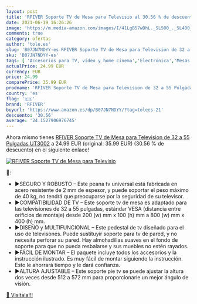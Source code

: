 ```yaml
---
layout: post
title: 'RFIVER Soporte TV de Mesa para Televisio al 30.56 % de descuento'
date: 2021-06-19 16:26:26
image: 'https://m.media-amazon.com/images/I/41LgB57wDhL._SL500_._SL400_.jpg'
comments: true
category: ofertas
author: 'tole.es'
slug: 'B07JN7NDYY-es RFIVER Soporte TV de Mesa para Television de 32 a 55...'
sku: 'B07JN7NDYY-es'
tags: [ 'Accesorios para TV, vídeo y home cinema','Electrónica','Mesas y soportes para TV','Soportes de pared y techo para TV','TV, vídeo y home cinema','rfiver','television', ]
actualPrice: 24.99 EUR
currency: EUR
price: 24.99
comparePrice: 35.99 EUR
prodname: 'RFIVER Soporte TV de Mesa para Television de 32 a 55 Pulgadas UT3002'
country: 'es'
flag: '🇪🇸'
brand: 'RFIVER'
buyurl: 'https://www.amazon.es/dp/B07JN7NDYY/?tag=tolees-21'
descuento: '30.56'
average: '24.1527906976745'
---
```


Ahora mismo tienes [RFIVER Soporte TV de Mesa para Television de 32 a 55 Pulgadas UT3002](https://www.amazon.es/dp/B07JN7NDYY/?tag=tolees-21) a 24.99 EUR (original: 35.99 EUR) (30.56 %  de descuento) en el siguiente enlace!

[![RFIVER Soporte TV de Mesa para Televisio](https://m.media-amazon.com/images/I/41LgB57wDhL._SL500_._SL400_.jpg)](https://www.amazon.es/dp/B07JN7NDYY/?tag=tolees-21)

🔎:

- ▶SEGURO Y ROBUSTO – Este peana tv universal está fabricada en acero resistente de 2 mm de espesor, y puede soportar el peso máximo de 40 kg, no tendrá que preocuparse por la seguridad de su televisor.
- ▶COMPATIBILIDAD DE TV – Este soporte tv de mesa es adaptado para las televisiones de 32 a 55 pulgadas, estándar VESA (distancia entre orificios de montaje) desde 200 (w) mm x 100 (h) mm a 800 (w) mm x 400 (h) mm.
- ▶DISEÑO y MULTIFUNCIONAL – Este pedestal de tv diseñado para el uso de televisones. Puede sustituyir soporte para tv de pared, y no necesita perforar su pared. Hay almohadillas suaves en el fondo de soporte para que no pueda resbalarse y sus muebles no estén rayados.
- ▶FÁCIL DE MONTAR – El paquete incluye todos los accesorios y la instrucción ilustrado. Es muy fácil de montar siguiendo la instrucción. Esto le ahorrará tiempo y le dará confianza.
- ▶ALTURA AJUSTABLE – Este soporte pie tv se puede ajustar la altura dos veces desde 512 a 572 mm para proporcionarle un mejor ángulo de visión.

[🛒 Visítala!!!](https://www.amazon.es/dp/B07JN7NDYY/?tag=tolees-21)
